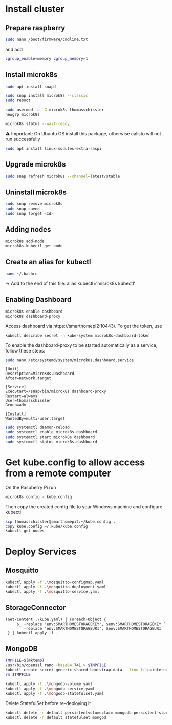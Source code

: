 # Install cluster

## Prepare raspberry
``` bash
sudo nano /boot/firmware/cmdline.txt
```

and add
``` bash
cgroup_enable=memory cgroup_memory=1
```

## Install microk8s

``` bash
sudo apt install snapd

sudo snap install microk8s --classic
sudo reboot 

sudo usermod -a -G microk8s thomasschissler
newgrp microk8s

microk8s status --wait-ready
```

⚠️ Important: On Ubuntu OS install this package, otherwise calisto will not run successfully
``` bash
sudo apt install linux-modules-extra-raspi
```

## Upgrade microk8s
``` bash
sudo snap refresh microk8s --channel=latest/stable
```


## Uninstall microk8s
``` bash
sudo snap remove microk8s
sudo snap saved
sudo snap forget <Id>
```

## Adding nodes
``` bash
microk8s add-node
microk8s.kubectl get node
```

## Create an alias for kubectl
``` bash
nano ~/.bashrc
```
-> Add to the end of this file: alias kubectl='microk8s kubectl'

## Enabling Dashboard
``` bash
microk8s enable dashboard
microk8s dashboard-proxy
```

Access dashboard via https://smarthomepi2:10443/.
To get the token, use
``` bash
kubectl describe secret -n kube-system microk8s-dashboard-token
```

To enable the dashboard-proxy to be started automatically as a service, follow these steps:

``` bash
sudo nano /etc/systemd/system/microk8s.dashboard.service
```

``` config
[Unit]
Description=MicroK8s.Dashboard
After=network.target

[Service]
ExecStart=/snap/bin/microk8s dashboard-proxy
Restart=always
User=thomasschissler
Group=adm

[Install]
WantedBy=multi-user.target
```


``` bash
sudo systemctl daemon-reload
sudo systemctl enable microk8s.dashboard
sudo systemctl start microk8s.dashboard
sudo systemctl status microk8s.dashboard
```

# Get kube.config to allow access from a remote computer
On the Raspberry Pi run
``` bash
microk8s config > kube.config
```
Then copy the created config file to your Windows machine and configure kubectl
``` bash
scp thomasschissler@smarthomepi2:~/kube.config .
copy kube.config ~/.kube/kube.config
kubectl get nodes
```

# Deploy Services
## Mosquitto

``` bash
kubectl apply -f .\mosquitto-configmap.yaml
kubectl apply -f .\mosquitto-deployment.yaml
kubectl apply -f .\mosquitto-service.yaml
```

## StorageConnector
``` pwsh
(Get-Content .\kube.yaml) | Foreach-Object {
     $_ -replace 'env:SMARTHOMESTORAGEKEY', $env:SMARTHOMESTORAGEKEY `
        -replace 'env:SMARTHOMESTORAGEURI', $env:SMARTHOMESTORAGEURI
 } | kubectl apply -f -
```

## MongoDB
``` bash
TMPFILE=$(mktemp)
/usr/bin/openssl rand -base64 741 > $TMPFILE
kubectl create secret generic shared-bootstrap-data --from-file=internal-auth-mongodb-keyfile=$TMPFILE
rm $TMPFILE

kubectl apply -f .\mongodb-volume.yaml
kubectl apply -f .\mongodb-service.yaml
kubectl apply -f .\mongodb-statefulset.yaml
```

Delete StatefulSet before re-deploying it
``` bash
kubectl delete -n default persistentvolumeclaim mongodb-persistent-storage-claim-mongod-0
kubectl delete -n default statefulset mongod
```
